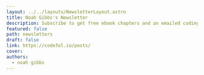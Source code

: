 ```yaml
---
layout: ../../layouts/NewsletterLayout.astro
title: Noah Gibbs's Newsletter
description: Subscribe to get free ebook chapters and an emailed coding class now, plus videos and articles a few times a month.
featured: false
path: newsletters
draft: false
link: https://codefol.io/posts/
cover: 
authors:
  - noah gibbs
---
```

